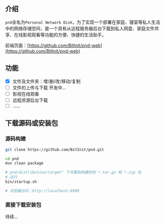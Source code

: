 ## 介绍
`pnd`全名为`Personal Network Disk`，为了实现一个部署在家庭、寝室等私人生活中的网络存储空间，是一个具有从远程服务器后台下载到私人网盘、家庭文件共享、在线影视观看等功能的方便、快捷的生活助手。

前端页面：[https://github.com/BitInit/pnd-web](https://github.com/BitInit/pnd-web)

## 功能
- [x] 文件及文件夹：增/删/改/移动/复制
- [ ] 文件的上传与下载 开发中...
- [ ] 影视在线观看
- [ ] 远程资源后台下载
- [ ] ......

## 下载源码或安装包
### 源码构建

``` sh
git clone https://github.com/BitInit/pnd.git

cd pnd
mvn clean package

# pnd/distribution/target" 下可看到构建好的 *.tar.gz 和 *.zip 包
# 运行
bin/startup.sh

# 浏览器访问：http://localhost:8989
```

### 直接下载安装包
待续...
